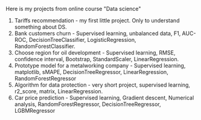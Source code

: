 Here is my projects from online course "Data science"
1) Tariffs recommendation - my first little project. Only to understand something about DS.
2) Bank customers churn - Supervised learning, unbalanced data, F1, AUC-ROC, DecisionTreeClassifier, LogisticRegression, RandomForestClassifier.
3) Choose region for oil development - Supervised learning, RMSE, confidence interval, Bootstrap, StandardScaler, LinearRegression.
4) Prototype model for a metalworking company - Supervised learning, matplotlib, sMAPE, DecisionTreeRegressor, LinearRegression, RandomForestRegressor
5) Algorithm for data protection - very short project, supervised learning, r2_score, matrix, LinearRegression.
6) Car price prediction - Supervised learning, Gradient descent, Numerical analysis, RandomForestRegressor, DecisionTreeRegressor, LGBMRegressor
